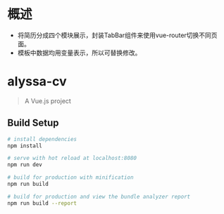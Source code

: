 # 概述

* 将简历分成四个模块展示，封装TabBar组件来使用vue-router切换不同页面。
* 模板中数据均用变量表示，所以可替换修改。

# alyssa-cv

> A Vue.js project

## Build Setup

``` bash
# install dependencies
npm install

# serve with hot reload at localhost:8080
npm run dev

# build for production with minification
npm run build

# build for production and view the bundle analyzer report
npm run build --report
```

